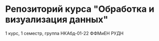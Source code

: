 # Репозиторий курса "Обработка и визуализация данных"

1 курс, 1 семестр, группа НКАбд-01-22 ФФМиЕН РУДН

